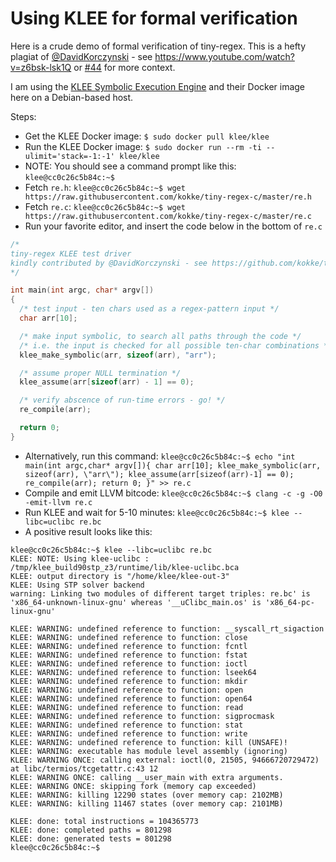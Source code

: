 # Using KLEE for formal verification

Here is a crude demo of formal verification of tiny-regex. This is a hefty plagiat of [@DavidKorczynski](https://twitter.com/davkorcz/) - see https://www.youtube.com/watch?v=z6bsk-lsk1Q or [#44](https://github.com/kokke/tiny-regex-c/issues/44) for more context.

I am using the [KLEE Symbolic Execution Engine](https://klee.github.io/) and their Docker image here on a Debian-based host.

Steps:

- Get the KLEE Docker image: ` $ sudo docker pull klee/klee `
- Run the KLEE Docker image: ` $ sudo docker run --rm -ti --ulimit='stack=-1:-1' klee/klee `
- NOTE: You should see a command prompt like this: ` klee@cc0c26c5b84c:~$ `
- Fetch `re.h`: ` klee@cc0c26c5b84c:~$ wget https://raw.githubusercontent.com/kokke/tiny-regex-c/master/re.h `
- Fetch `re.c`: ` klee@cc0c26c5b84c:~$ wget https://raw.githubusercontent.com/kokke/tiny-regex-c/master/re.c `
- Run your favorite editor, and insert the code below in the bottom of `re.c`
```C
/*
tiny-regex KLEE test driver
kindly contributed by @DavidKorczynski - see https://github.com/kokke/tiny-regex-c/issues/44
*/

int main(int argc, char* argv[])
{
  /* test input - ten chars used as a regex-pattern input */
  char arr[10];

  /* make input symbolic, to search all paths through the code */
  /* i.e. the input is checked for all possible ten-char combinations */
  klee_make_symbolic(arr, sizeof(arr), "arr"); 

  /* assume proper NULL termination */
  klee_assume(arr[sizeof(arr) - 1] == 0);

  /* verify abscence of run-time errors - go! */
  re_compile(arr);

  return 0;
}
```
- Alternatively, run this command:
` klee@cc0c26c5b84c:~$ echo "int main(int argc,char* argv[]){ char arr[10]; klee_make_symbolic(arr, sizeof(arr), \"arr\"); klee_assume(arr[sizeof(arr)-1] == 0); re_compile(arr); return 0; }" >> re.c `
- Compile and emit LLVM bitcode: ` klee@cc0c26c5b84c:~$ clang -c -g -O0 -emit-llvm re.c `
- Run KLEE and wait for 5-10 minutes: ` klee@cc0c26c5b84c:~$ klee --libc=uclibc re.bc `
- A positive result looks like this:
```
klee@cc0c26c5b84c:~$ klee --libc=uclibc re.bc
KLEE: NOTE: Using klee-uclibc : /tmp/klee_build90stp_z3/runtime/lib/klee-uclibc.bca
KLEE: output directory is "/home/klee/klee-out-3"
KLEE: Using STP solver backend
warning: Linking two modules of different target triples: re.bc' is 'x86_64-unknown-linux-gnu' whereas '__uClibc_main.os' is 'x86_64-pc-linux-gnu'

KLEE: WARNING: undefined reference to function: __syscall_rt_sigaction
KLEE: WARNING: undefined reference to function: close
KLEE: WARNING: undefined reference to function: fcntl
KLEE: WARNING: undefined reference to function: fstat
KLEE: WARNING: undefined reference to function: ioctl
KLEE: WARNING: undefined reference to function: lseek64
KLEE: WARNING: undefined reference to function: mkdir
KLEE: WARNING: undefined reference to function: open
KLEE: WARNING: undefined reference to function: open64
KLEE: WARNING: undefined reference to function: read
KLEE: WARNING: undefined reference to function: sigprocmask
KLEE: WARNING: undefined reference to function: stat
KLEE: WARNING: undefined reference to function: write
KLEE: WARNING: undefined reference to function: kill (UNSAFE)!
KLEE: WARNING: executable has module level assembly (ignoring)
KLEE: WARNING ONCE: calling external: ioctl(0, 21505, 94666720729472) at libc/termios/tcgetattr.c:43 12
KLEE: WARNING ONCE: calling __user_main with extra arguments.
KLEE: WARNING ONCE: skipping fork (memory cap exceeded)
KLEE: WARNING: killing 12290 states (over memory cap: 2102MB)
KLEE: WARNING: killing 11467 states (over memory cap: 2101MB)

KLEE: done: total instructions = 104365773
KLEE: done: completed paths = 801298
KLEE: done: generated tests = 801298
klee@cc0c26c5b84c:~$ 
```

